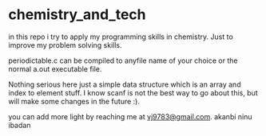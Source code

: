 # chemistry_and_tech
in this repo i try to apply my programming skills in chemistry. Just to improve my problem solving skills.

periodictable.c can be compiled to anyfile name of your choice or the normal a.out executable file.

Nothing serious here just a simple data structure which is an array and index to element stuff. I know scanf is not the best way to go about this,
but will make some changes in the future :).

you can add more light by reaching me at vj9783@gmail.com. akanbi ninu ibadan
